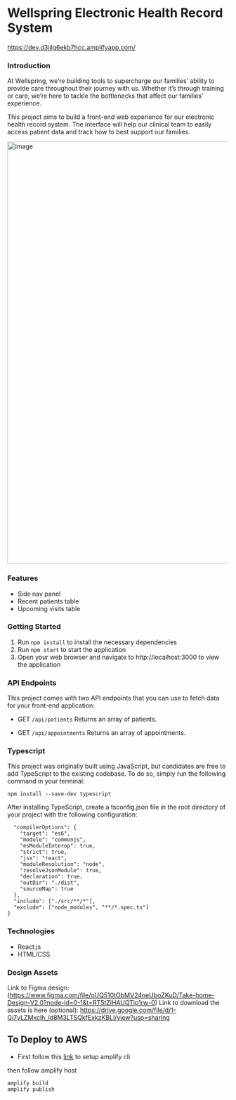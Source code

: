 # Wellspring Electronic Health Record System

https://dev.d3jjlg6ekb7hcc.amplifyapp.com/

### Introduction

At Wellspring, we’re building tools to supercharge our families’ ability to provide care throughout their journey with us. Whether it’s through training or care, we’re here to tackle the bottlenecks that affect our families’ experience.

This project aims to build a front-end web experience for our electronic health record system. The interface will help our clinical team to easily access patient data and track how to best support our families.

<img width="960" alt="image" src="https://user-images.githubusercontent.com/24286181/233230581-738175b3-b2aa-4cfe-ad46-f942a743b461.png">

### Features

- Side nav panel
- Recent patients table
- Upcoming visits table

### Getting Started

1. Run `npm install` to install the necessary dependencies
2. Run `npm start` to start the application
3. Open your web browser and navigate to http://localhost:3000 to view the application

### API Endpoints

This project comes with two API endpoints that you can use to fetch data for your front-end application:

- GET `/api/patients`
  Returns an array of patients.

- GET `/api/appointments`
  Returns an array of appointments.

### Typescript

This project was originally built using JavaScript, but candidates are free to add TypeScript to the existing codebase. To do so, simply run the following command in your terminal:

`npm install --save-dev typescript`

After installing TypeScript, create a tsconfig.json file in the root directory of your project with the following configuration:

```json{
  "compilerOptions": {
    "target": "es6",
    "module": "commonjs",
    "esModuleInterop": true,
    "strict": true,
    "jsx": "react",
    "moduleResolution": "node",
    "resolveJsonModule": true,
    "declaration": true,
    "outDir": "./dist",
    "sourceMap": true
  },
  "include": ["./src/**/*"],
  "exclude": ["node_modules", "**/*.spec.ts"]
}
```

### Technologies

- React.js
- HTML/CSS

### Design Assets

Link to Figma design: (https://www.figma.com/file/oUQ510tObMV24neUboZKuD/Take-home-Design-V2.0?node-id=0-1&t=RT5tZiHAUQTip1rw-0)
Link to download the assets is here (optional): https://drive.google.com/file/d/1-Gi7yLZMxclh_ld8M3LTSQkfExkzKBLl/view?usp=sharing

## To Deploy to AWS

- First follow this [link](https://docs.amplify.aws/cli/start/install/) to setup amplify cli

then follow amplify host

```
amplify build
amplify publish

```
